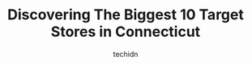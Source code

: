 ---
layout: ampstory
image: https://i0.wp.com/www.depkes.org/wp-content/uploads/2023/06/target-0-in-connecticut-1685968505.jpeg?resize=640,853
author: techidn
featured: false
description: Discover the impressive array of Target options in Connecticut, where you can find 10 of the largest Target establishments in the area. From renowned classics to hidden gems, Connecticut off
title: Discovering The Biggest 10 Target Stores in Connecticut
cover:
   title: Discovering The Biggest 10 Target Stores in Connecticut
   subtitle: Rickpate
   background: https://www.depkes.org/wp-content/uploads/2023/06/target-0-in-connecticut-1685968505.jpeg

pages: 
 - layout: thirds
   top: <h1>#1 Target</h1>
   bottom: "<p>While this store has the makings of a really nice store, I have never in my life seen a more messy ladies clothing department. It should be embarrassing to management. Ma</p>"
   background: https://www.depkes.org/wp-content/uploads/2023/06/target-1-in-connecticut-1685968505.jpeg
   backgroundblur: true
 - layout: thirds
   top: <h1>#2 Target</h1>
   bottom: "<p>7 Stony Hill Rd, Bethel, CT 06801, United States</p>"
   background: https://www.depkes.org/wp-content/uploads/2023/06/target-2-in-connecticut-1685968506.jpeg
   cta:
      link: https://www.depkes.org/blog/discovering-the-biggest-10-target-stores-in-connecticut/
      text: Discovering The Biggest 10 Target Stores in Connecticut
 - layout: thirds
   top: <h1>#3 Target</h1>
   bottom: "<p>200 Universal Dr, North Haven, CT 06473, United States</p>"
   background: https://www.depkes.org/wp-content/uploads/2023/06/target-3-in-connecticut-1685968506.jpeg
   cta:
      link: https://www.depkes.org/blog/discovering-the-biggest-10-target-stores-in-connecticut/
      text: Discovering The Biggest 10 Target Stores in Connecticut
 - layout: thirds
   top: <h1>#4 Target</h1>
   bottom: "<p>125 Buckland Hills Dr, Manchester, CT 06042, United States</p>"
   background: https://images.unsplash.com/photo-1618556658017-fd9c732d1360?ixlib=rb-4.0.3&ixid=MnwxMjA3fDB8MHxwaG90by1wYWdlfHx8fGVufDB8fHx8&auto=format&fit=crop&w=640&h=853&q=80
   cta:
      link: https://www.depkes.org/blog/discovering-the-biggest-10-target-stores-in-connecticut/
      text: Discovering The Biggest 10 Target Stores in Connecticut
 - layout: thirds
   top: <h1>#5 Target</h1>
   bottom: "<p>900 Hartford Turnpike, Waterford, CT 06385, United States</p>"
   background: https://images.unsplash.com/photo-1522441815192-d9f04eb0615c?ixlib=rb-4.0.3&ixid=MnwxMjA3fDB8MHxwaG90by1wYWdlfHx8fGVufDB8fHx8&auto=format&fit=crop&w=640&h=853&q=80
   cta:
      link: https://www.depkes.org/blog/discovering-the-biggest-10-target-stores-in-connecticut/
      text: Discovering The Biggest 10 Target Stores in Connecticut
 - layout: thirds
   top: <h1>#6 Target</h1>
   bottom: "<p>600 Executive Blvd S, Southington, CT 06489, United States</p>"
   background: https://images.unsplash.com/photo-1609083590460-7b8cc0ca65f8?ixlib=rb-4.0.3&ixid=MnwxMjA3fDB8MHxwaG90by1wYWdlfHx8fGVufDB8fHx8&auto=format&fit=crop&w=640&h=853&q=80
   cta:
      link: https://www.depkes.org/blog/discovering-the-biggest-10-target-stores-in-connecticut/
      text: Discovering The Biggest 10 Target Stores in Connecticut
 - layout: thirds
   top: <h1>#7 Target</h1>
   bottom: "<p>25 Boston Post Rd, Orange, CT 06477, United States</p>"
   background: https://images.unsplash.com/photo-1510906594845-bc082582c8cc?ixlib=rb-4.0.3&ixid=MnwxMjA3fDB8MHxwaG90by1wYWdlfHx8fGVufDB8fHx8&auto=format&fit=crop&w=640&h=853&q=80
   cta:
      link: https://www.depkes.org/blog/discovering-the-biggest-10-target-stores-in-connecticut/
      text: Discovering The Biggest 10 Target Stores in Connecticut
 - layout: thirds
   middle: Continue reading...
   background: https://images.unsplash.com/photo-1518640467707-6811f4a6ab73?ixlib=rb-4.0.3&ixid=MnwxMjA3fDB8MHxwaG90by1wYWdlfHx8fGVufDB8fHx8&auto=format&fit=crop&w=640&h=853&q=80
   cta:
      link: https://www.depkes.org/blog/discovering-the-biggest-10-target-stores-in-connecticut/
      text: Discovering The Biggest 10 Target Stores in Connecticut
      
---